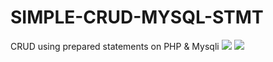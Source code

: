# SIMPLE-CRUD-MYSQL-STMT
CRUD using prepared statements on PHP & Mysqli
![](Images/sh1.jpg) 
![](Images/sh2.jpg) 
